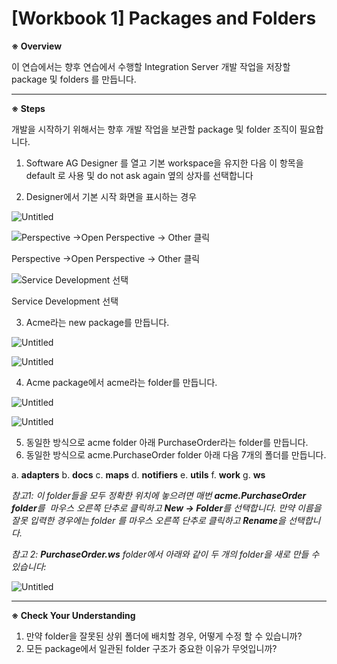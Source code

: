 # [Workbook 1] Packages and Folders

**※ Overview**

이 연습에서는 향후 연습에서 수행할 Integration Server 개발 작업을 저장할 package 및 folders 를 만듭니다.

---

**※ Steps**

개발을 시작하기 위해서는 향후 개발 작업을 보관할 package 및 folder 조직이 필요합니다.

1. Software AG Designer 를 열고 기본 workspace을 유지한 다음 이 항목을 default 로 사용 및 do not ask again 옆의 상자를 선택합니다

2. Designer에서 기본 시작 화면을 표시하는 경우

![Untitled](%5BWorkbook%201%5D%20Packages%20and%20Folders%20a9de6bc1f42049a79e829dda34f176e7/Untitled.png)

![Perspective →Open Perspective → Other 클릭](%5BWorkbook%201%5D%20Packages%20and%20Folders%20a9de6bc1f42049a79e829dda34f176e7/Untitled%201.png)

Perspective →Open Perspective → Other 클릭

![Service Development 선택](%5BWorkbook%201%5D%20Packages%20and%20Folders%20a9de6bc1f42049a79e829dda34f176e7/Untitled%202.png)

Service Development 선택

3.	Acme라는 new package를 만듭니다.

![Untitled](%5BWorkbook%201%5D%20Packages%20and%20Folders%20a9de6bc1f42049a79e829dda34f176e7/Untitled%203.png)

![Untitled](%5BWorkbook%201%5D%20Packages%20and%20Folders%20a9de6bc1f42049a79e829dda34f176e7/Untitled%204.png)

4.	Acme package에서 acme라는 folder를 만듭니다.

![Untitled](%5BWorkbook%201%5D%20Packages%20and%20Folders%20a9de6bc1f42049a79e829dda34f176e7/Untitled%205.png)

![Untitled](%5BWorkbook%201%5D%20Packages%20and%20Folders%20a9de6bc1f42049a79e829dda34f176e7/Untitled%206.png)

5. 동일한 방식으로 acme folder 아래 PurchaseOrder라는 folder를 만듭니다.
6. 동일한 방식으로 acme.PurchaseOrder folder 아래 다음 7개의 폴더를 만듭니다.

 a. **adapters**
 b. **docs**
 c. **maps**
 d. **notifiers**
 e. **utils**
 f. **work**
 g. **ws**

  *참고1: 이 folder들을 모두 정확한 위치에 놓으려면 매번 **acme.PurchaseOrder folder**를  마우스 오른쪽 단추로 클릭하고 **New -> Folder**를 선택합니다. 만약 이름을 잘못 입력한 경우에는 folder 를 마우스 오른쪽 단추로 클릭하고 **Rename**을 선택합니다.*    

 *참고 2: **PurchaseOrder.ws** folder에서 아래와 같이 두 개의 folder을 새로 만들 수 있습니다:*

![Untitled](%5BWorkbook%201%5D%20Packages%20and%20Folders%20a9de6bc1f42049a79e829dda34f176e7/Untitled%207.png)

---

**※ Check Your Understanding**

1. 만약 folder을 잘못된 상위 폴더에 배치할 경우, 어떻게 수정 할 수 있습니까?
2. 모든 package에서 일관된 folder 구조가 중요한 이유가 무엇입니까?
